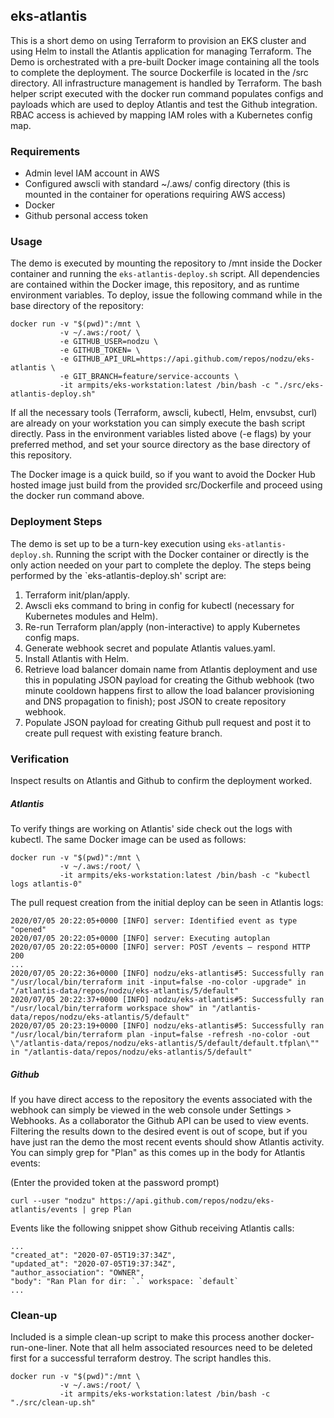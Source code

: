 ## eks-atlantis

This is a short demo on using Terraform to provision an EKS cluster and using Helm to install the Atlantis application for managing Terraform. The Demo is orchestrated with a pre-built Docker image containing all the tools to complete the deployment. The source Dockerfile is located in the /src directory. All infrastructure management is handled by Terraform. The bash helper script
executed with the docker run command populates configs and payloads which are used to deploy Atlantis and test the Github integration. RBAC access is achieved by mapping IAM roles with a Kubernetes config map. 

### Requirements
- Admin level IAM account in AWS
- Configured awscli with standard ~/.aws/ config directory (this is mounted in the container for operations requiring AWS access)
- Docker
- Github personal access token

### Usage

The demo is executed by mounting the repository to /mnt inside the Docker container and running the `eks-atlantis-deploy.sh` script. All dependencies are contained within the Docker image, this repository, and as runtime environment variables. To deploy, issue the following command while in the base directory of the repository:

```
docker run -v "$(pwd)":/mnt \
           -v ~/.aws:/root/ \
           -e GITHUB_USER=nodzu \
           -e GITHUB_TOKEN= \
           -e GITHUB_API_URL=https://api.github.com/repos/nodzu/eks-atlantis \
           -e GIT_BRANCH=feature/service-accounts \
           -it armpits/eks-workstation:latest /bin/bash -c "./src/eks-atlantis-deploy.sh"
```

If all the necessary tools (Terraform, awscli, kubectl, Helm, envsubst, curl) are already on your workstation you can simply execute the bash script directly. Pass in the environment variables listed above (-e flags) by your preferred method, and set your source directory as the base directory of this repository.  

The Docker image is a quick build, so if you want to avoid the Docker Hub hosted image just build from the provided src/Dockerfile and proceed using the docker run command above.  

### Deployment Steps

The demo is set up to be a turn-key execution using `eks-atlantis-deploy.sh`. Running the script with the Docker container or directly is the only action needed on your part to complete the deploy. The steps being performed by the `eks-atlantis-deploy.sh' script are:
1. Terraform init/plan/apply.
2. Awscli eks command to bring in config for kubectl (necessary for Kubernetes modules and Helm).
3. Re-run Terraform plan/apply (non-interactive) to apply Kubernetes config maps.
4. Generate webhook secret and populate Atlantis values.yaml.
5. Install Atlantis with Helm.
6. Retrieve load balancer domain name from Atlantis deployment and use this in populating JSON payload for creating the Github webhook (two minute cooldown happens first to allow the load balancer provisioning and DNS propagation to finish); post JSON to create repository webhook.
7. Populate JSON payload for creating Github pull request and post it to create pull request with existing feature branch. 

### Verification 

Inspect results on Atlantis and Github to confirm the deployment worked.

##### Atlantis 

To verify things are working on Atlantis' side check out the logs with kubectl. The same Docker image can be used as follows: 

```
docker run -v "$(pwd)":/mnt \
           -v ~/.aws:/root/ \
           -it armpits/eks-workstation:latest /bin/bash -c "kubectl logs atlantis-0"
```  

The pull request creation from the initial deploy can be seen in Atlantis logs: 

```
2020/07/05 20:22:05+0000 [INFO] server: Identified event as type "opened"
2020/07/05 20:22:05+0000 [INFO] server: Executing autoplan
2020/07/05 20:22:05+0000 [INFO] server: POST /events – respond HTTP 200
...
2020/07/05 20:22:36+0000 [INFO] nodzu/eks-atlantis#5: Successfully ran "/usr/local/bin/terraform init -input=false -no-color -upgrade" in "/atlantis-data/repos/nodzu/eks-atlantis/5/default"
2020/07/05 20:22:37+0000 [INFO] nodzu/eks-atlantis#5: Successfully ran "/usr/local/bin/terraform workspace show" in "/atlantis-data/repos/nodzu/eks-atlantis/5/default"
2020/07/05 20:23:19+0000 [INFO] nodzu/eks-atlantis#5: Successfully ran "/usr/local/bin/terraform plan -input=false -refresh -no-color -out \"/atlantis-data/repos/nodzu/eks-atlantis/5/default/default.tfplan\"" in "/atlantis-data/repos/nodzu/eks-atlantis/5/default"
``` 

##### Github

If you have direct access to the repository the events associated with the webhook can simply be viewed in the web console under Settings > Webhooks. As a collaborator the Github API can be used to view events. Filtering the results down to the desired event is out of scope, but if you have just ran the demo the most recent events should show Atlantis activity. You can simply grep for "Plan" as this comes up in the body for Atlantis events:

(Enter the provided token at the password prompt)
```
curl --user "nodzu" https://api.github.com/repos/nodzu/eks-atlantis/events | grep Plan
```

Events like the following snippet show Github receiving Atlantis calls: 

```
...
"created_at": "2020-07-05T19:37:34Z",
"updated_at": "2020-07-05T19:37:34Z",
"author_association": "OWNER",
"body": "Ran Plan for dir: `.` workspace: `default`
...
```

### Clean-up

Included is a simple clean-up script to make this process another docker-run-one-liner. Note that all helm associated resources need to be deleted first for a successful terraform destroy. The script handles this. 

```
docker run -v "$(pwd)":/mnt \
           -v ~/.aws:/root/ \
           -it armpits/eks-workstation:latest /bin/bash -c "./src/clean-up.sh"
```
